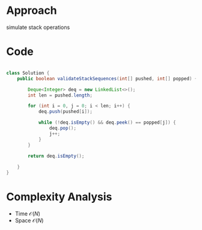# Approach

simulate stack operations

# Code

```java

class Solution {
    public boolean validateStackSequences(int[] pushed, int[] popped) {

        Deque<Integer> deq = new LinkedList<>();
        int len = pushed.length;

        for (int i = 0, j = 0; i < len; i++) {
            deq.push(pushed[i]);

            while (!deq.isEmpty() && deq.peek() == popped[j]) {
                deq.pop();
                j++;
            }
        }

        return deq.isEmpty();
        
    }
} 

```

# Complexity Analysis
- Time $\mathcal{O}(N)$
- Space $\mathcal{O}(N)$